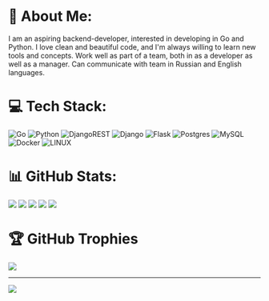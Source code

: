 # 💫 About Me:
I am an aspiring backend-developer, interested in developing in Go and Python. I love clean and beautiful code, and I'm always willing to learn new tools and concepts. Work well as part of a team, both in as a developer as well as a manager. Can communicate with team in Russian and English languages.


# 💻 Tech Stack:
![Go](https://img.shields.io/badge/go-%2300ADD8.svg?style=flat&logo=go&logoColor=white) ![Python](https://img.shields.io/badge/python-3670A0?style=flat&logo=python&logoColor=ffdd54) ![DjangoREST](https://img.shields.io/badge/DJANGO-REST-ff1709?style=flat&logo=django&logoColor=white&color=ff1709&labelColor=gray) ![Django](https://img.shields.io/badge/django-%23092E20.svg?style=flat&logo=django&logoColor=white) ![Flask](https://img.shields.io/badge/flask-%23000.svg?style=flat&logo=flask&logoColor=white) ![Postgres](https://img.shields.io/badge/postgres-%23316192.svg?style=flat&logo=postgresql&logoColor=white) ![MySQL](https://img.shields.io/badge/mysql-%2300f.svg?style=flat&logo=mysql&logoColor=white) ![Docker](https://img.shields.io/badge/docker-%230db7ed.svg?style=flat&logo=docker&logoColor=white) ![LINUX](https://img.shields.io/badge/Linux-FCC624?style=flat&logo=linux&logoColor=black)
# 📊 GitHub Stats:
![](http://github-profile-summary-cards.vercel.app/api/cards/profile-details?username=profectus200&theme=blue_green)
![](http://github-profile-summary-cards.vercel.app/api/cards/repos-per-language?username=profectus200&theme=blue_green)
![](http://github-profile-summary-cards.vercel.app/api/cards/most-commit-language?username=profectus200&theme=blue_green)
![](http://github-profile-summary-cards.vercel.app/api/cards/stats?username=profectus200&theme=blue_green)
![](http://github-profile-summary-cards.vercel.app/api/cards/productive-time?username=profectus200&theme=blue_green&utcOffset=8)

# 🏆 GitHub Trophies
![](https://github-profile-trophy.vercel.app/?username=profectus200&theme=algolia&no-frame=true&no-bg=true&margin-w=4&column=-1)

---
[![](https://visitcount.itsvg.in/api?id=profectus200&icon=3&color=6)](https://visitcount.itsvg.in)
